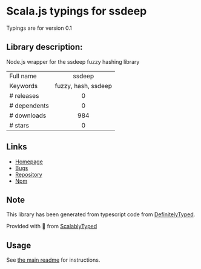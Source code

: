 
# Scala.js typings for ssdeep

Typings are for version 0.1

## Library description:
Node.js wrapper for the ssdeep fuzzy hashing library

|                    |                 |
| ------------------ | :-------------: |
| Full name          | ssdeep |
| Keywords           | fuzzy, hash, ssdeep |
| # releases         | 0 |
| # dependents       | 0 |
| # downloads        | 984 |
| # stars            | 0 |

## Links
- [Homepage](https://github.com/pchaigno/node-ssdeep)
- [Bugs](http://github.com/pchaigno/node-ssdeep/issues)
- [Repository](https://github.com/pchaigno/node-ssdeep)
- [Npm](https://www.npmjs.com/package/ssdeep)
    


## Note
This library has been generated from typescript code from [DefinitelyTyped](https://definitelytyped.org).

Provided with :purple_heart: from [ScalablyTyped](https://github.com/oyvindberg/ScalablyTyped)

## Usage
See [the main readme](../../readme.md) for instructions.



